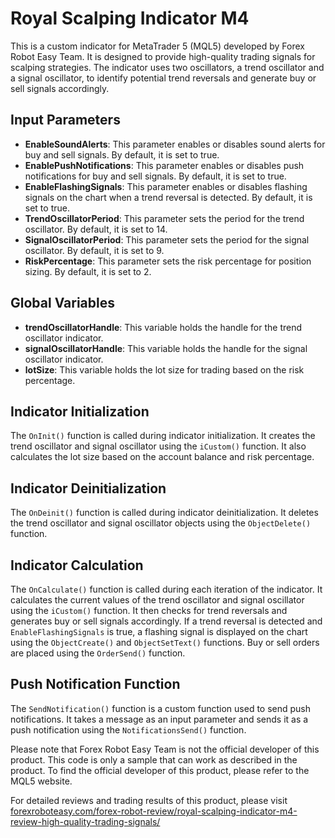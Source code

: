 # Royal Scalping Indicator M4

This is a custom indicator for MetaTrader 5 (MQL5) developed by Forex Robot Easy Team. It is designed to provide high-quality trading signals for scalping strategies. The indicator uses two oscillators, a trend oscillator and a signal oscillator, to identify potential trend reversals and generate buy or sell signals accordingly.

## Input Parameters

- **EnableSoundAlerts**: This parameter enables or disables sound alerts for buy and sell signals. By default, it is set to true.
- **EnablePushNotifications**: This parameter enables or disables push notifications for buy and sell signals. By default, it is set to true.
- **EnableFlashingSignals**: This parameter enables or disables flashing signals on the chart when a trend reversal is detected. By default, it is set to true.
- **TrendOscillatorPeriod**: This parameter sets the period for the trend oscillator. By default, it is set to 14.
- **SignalOscillatorPeriod**: This parameter sets the period for the signal oscillator. By default, it is set to 9.
- **RiskPercentage**: This parameter sets the risk percentage for position sizing. By default, it is set to 2.

## Global Variables

- **trendOscillatorHandle**: This variable holds the handle for the trend oscillator indicator.
- **signalOscillatorHandle**: This variable holds the handle for the signal oscillator indicator.
- **lotSize**: This variable holds the lot size for trading based on the risk percentage.

## Indicator Initialization

The `OnInit()` function is called during indicator initialization. It creates the trend oscillator and signal oscillator using the `iCustom()` function. It also calculates the lot size based on the account balance and risk percentage.

## Indicator Deinitialization

The `OnDeinit()` function is called during indicator deinitialization. It deletes the trend oscillator and signal oscillator objects using the `ObjectDelete()` function.

## Indicator Calculation

The `OnCalculate()` function is called during each iteration of the indicator. It calculates the current values of the trend oscillator and signal oscillator using the `iCustom()` function. It then checks for trend reversals and generates buy or sell signals accordingly. If a trend reversal is detected and `EnableFlashingSignals` is true, a flashing signal is displayed on the chart using the `ObjectCreate()` and `ObjectSetText()` functions. Buy or sell orders are placed using the `OrderSend()` function.

## Push Notification Function

The `SendNotification()` function is a custom function used to send push notifications. It takes a message as an input parameter and sends it as a push notification using the `NotificationsSend()` function.

Please note that Forex Robot Easy Team is not the official developer of this product. This code is only a sample that can work as described in the product. To find the official developer of this product, please refer to the MQL5 website.

For detailed reviews and trading results of this product, please visit [forexroboteasy.com/forex-robot-review/royal-scalping-indicator-m4-review-high-quality-trading-signals/](https://forexroboteasy.com/forex-robot-review/royal-scalping-indicator-m4-review-high-quality-trading-signals/)
